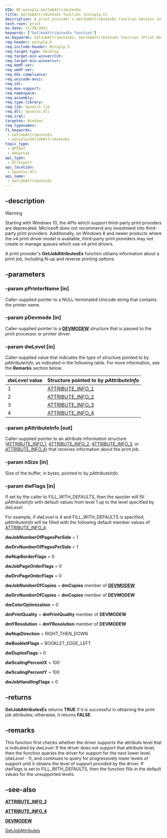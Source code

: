 ```yaml
---
UID: NF:winsplp.GetJobAttributesEx
title: GetJobAttributesEx function (winsplp.h)
description: A print provider's GetJobAttributesEx function obtains information about a print job, including N-up and reverse printing options.
tech.root: print
ms.date: 11/30/2022
keywords: ["GetJobAttributesEx function"]
ms.keywords: GetJobAttributesEx, GetJobAttributesEx function [Print Devices], print.getjobattributesex, spoolfnc_45659d86-d97e-47c5-bbf7-49c990880b52.xml, winsplp/GetJobAttributesEx
req.header: winsplp.h
req.include-header: Winsplp.h
req.target-type: Desktop
req.target-min-winverclnt:
req.target-min-winversvr: 
req.kmdf-ver: 
req.umdf-ver: 
req.ddi-compliance: 
req.unicode-ansi: 
req.idl: 
req.max-support: 
req.namespace: 
req.assembly: 
req.type-library: 
req.lib: Spoolss.lib
req.dll: Spoolss.dll
req.irql: 
targetos: Windows
req.typenames: 
f1_keywords:
 - GetJobAttributesEx
 - winsplp/GetJobAttributesEx
topic_type:
 - APIRef
 - kbSyntax
api_type:
 - DllExport
api_location:
 - Spoolss.dll
api_name:
 - GetJobAttributesEx
---
```


## -description

> [!WARNING]
> Starting with Windows 10, the APIs which support third-party print providers are deprecated. Microsoft does not recommend any investment into third-party print providers. Additionally, on Windows 8 and newer products where the v4 print driver model is available, third-party print providers may not create or manage queues which use v4 print drivers.

A print provider's **GetJobAttributesEx** function obtains information about a print job, including N-up and reverse printing options.

## -parameters

### -param pPrinterName [in]

Caller-supplied pointer to a NULL-terminated Unicode string that contains the printer name.

### -param pDevmode [in]

Caller-supplied pointer to a [**DEVMODEW**](/windows/win32/api/wingdi/ns-wingdi-devmodew) structure that is passed to the print processor or printer driver.

### -param dwLevel [in]

Caller-supplied value that indicates the type of structure pointed to by *pAttributeInfo*, as indicated in the following table. For more information, see the **Remarks** section below.

| *dwLevel* value | Structure pointed to by *pAttributeInfo* |
|---|---|
| 1 | [ATTRIBUTE_INFO_1](/windows-hardware/drivers/ddi/winddiui/ns-winddiui-_attribute_info_1) |
| 2 | [ATTRIBUTE_INFO_2](/windows-hardware/drivers/ddi/winddiui/ns-winddiui-_attribute_info_2) |
| 3 | [ATTRIBUTE_INFO_3](/windows-hardware/drivers/ddi/winddiui/ns-winddiui-_attribute_info_3) |
| 4 | [ATTRIBUTE_INFO_4](/windows-hardware/drivers/ddi/winddiui/ns-winddiui-_attribute_info_4) |

### -param pAttributeInfo [out]

Caller-supplied pointer to an attribute information structure ([ATTRIBUTE_INFO_1](/windows-hardware/drivers/ddi/winddiui/ns-winddiui-_attribute_info_1), [ATTRIBUTE_INFO_2](/windows-hardware/drivers/ddi/winddiui/ns-winddiui-_attribute_info_2), [ATTRIBUTE_INFO_3](/windows-hardware/drivers/ddi/winddiui/ns-winddiui-_attribute_info_3), or [ATTRIBUTE_INFO_4](/windows-hardware/drivers/ddi/winddiui/ns-winddiui-_attribute_info_4)) that receives information about the print job.

### -param nSize [in]

Size of the buffer, in bytes, pointed to by *pAttributeInfo*.

### -param dwFlags [in]

If set by the caller to FILL_WITH_DEFAULTS, then the spooler will fill *pAttributeInfo* with default values from level 1 up to the level specified by *dwLevel*.

For example, if *dwLevel* is 4 and FILL_WITH_DEFAULTS is specified, *pAttributeInfo* will be filled with the following default member values of [ATTRIBUTE_INFO_4](/windows-hardware/drivers/ddi/winddiui/ns-winddiui-_attribute_info_4):

**dwJobNumberOfPagesPerSide** = 1

**dwDrvNumberOfPagesPerSide** = 1

**dwNupBorderFlags** = 0

**dwJobPageOrderFlags** = 0

**dwDrvPageOrderFlags** = 0

**dwJobNumberOfCopies** = **dmCopies** member of [**DEVMODEW**](/windows/win32/api/wingdi/ns-wingdi-devmodew)

**dwDrvNumberOfCopies** = **dmCopies** member of **DEVMODEW**

**dwColorOptimization** = 0

**dmPrintQuality** = **dmPrintQuality** member of **DEVMODEW**

**dmYResolution** = **dmYResolution** member of **DEVMODEW**

**dwNupDirection** = RIGHT_THEN_DOWN

**dwBookletFlags** = BOOKLET_EDGE_LEFT

**dwDuplexFlags** = 0

**dwScalingPercentX** = 100

**dwScalingPercentY** = 100

**dwJobHandlingFlags** = 0

## -returns

**GetJobAttributesEx** returns **TRUE** if it is successful in obtaining the print job attributes; otherwise, it returns **FALSE**.

## -remarks

This function first checks whether the driver supports the attribute level that is indicated by *dwLevel*. If the driver does not support that attribute level, then the function queries the driver for support for the next lower level, (*dwLevel* - 1), and continues to query for progressively lower levels of support until it obtains the level of support provided by the driver. If *dwFlags* is set to FILL_WITH_DEFAULTS, then the function fills in the default values for the unsupported levels.

## -see-also

[**ATTRIBUTE_INFO_3**](/windows-hardware/drivers/ddi/winddiui/ns-winddiui-_attribute_info_3)

[**ATTRIBUTE_INFO_4**](/windows-hardware/drivers/ddi/winddiui/ns-winddiui-_attribute_info_4)

[**DEVMODEW**](/windows/win32/api/wingdi/ns-wingdi-devmodew)

[GetJobAttributes](/windows-hardware/drivers/ddi/winsplp/nf-winsplp-getjobattributes)
